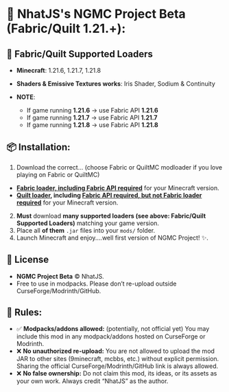 # **📌 NhatJS's NGMC Project Beta (Fabric/Quilt 1.21.+):**

## 🚀 Fabric/Quilt Supported Loaders
- **Minecraft**: 1.21.6, 1.21.7, 1.21.8
- **Shaders & Emissive Textures works**: Iris Shader, Sodium & Continuity
- **NOTE**:

  - If game running **1.21.6** -> use Fabric API **1.21.6**
  - If game running **1.21.7** -> use Fabric API **1.21.7**
  - If game running **1.21.8** -> use Fabric API **1.21.8**
 
## 📦 Installation:
1. Download the correct... (choose Fabric or QuiltMC modloader if you love playing on Fabric or QuiltMC)
- **[Fabric loader, including Fabric API required](https://fabricmc.net/)** for your Minecraft version.
- **[Quilt loader](https://quiltmc.org/en/install/), including [Fabric API required, but not Fabric loader required](https://fabricmc.net/)** for your Minecraft version.
2. **Must** download **many supported loaders (see above: Fabric/Quilt Supported Loaders)** matching your game version.
3. Place all **of them** `.jar` files into your `mods/` folder.
4. Launch Minecraft and enjoy....well first version of NGMC Project! ✨.

## 📖 License
- **NGMC Project Beta** © NhatJS.  
- Free to use in modpacks. Please don’t re-upload outside CurseForge/Modrinth/GitHub. 

## 📜 Rules:
- ✅ **Modpacks/addons allowed:** (potentially, not official yet)
You may include this mod in any modpack/addons hosted on CurseForge or Modrinth.
- ❌ **No unauthorized re-upload:**
You are not allowed to upload the mod JAR to other sites (9minecraft, mcbbs, etc.) without explicit permission.
Sharing the official CurseForge/Modrinth/GitHub link is always allowed.
- ❌ **No false ownership:**
Do not claim this mod, its ideas, or its assets as your own work.
Always credit “NhatJS” as the author.
